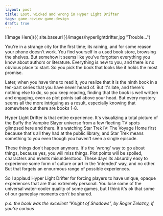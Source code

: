 ```yaml
---
layout: post
title: Lost, wicked and wrong in Hyper Light Drifter
tags: game-review game-design
draft: true
---
```


![Image Here]({{ site.baseurl }}/images/hyperlightdrifter.jpg "Trouble...")

You're in a strange city for the first time; its raining, and for some reason your phone doesn't work.  You find yourself in a used book store, browsing the shelves.  But somehow it seems like you've forgotten everything you know about authors or literature.  Everything is new to you, and there is no obvious place to start.  So you pick the book that looks like it holds the most promise.

Later, when you have time to read it, you realize that it is the ninth book in a ten-part series that you have never heard of.  But it's late, and there's nothing else to do, so you keep reading, finding that the book is well written and engaging, even as plot points sail above your head.  But every mystery seems all the more intriguing as a result, especially knowing that somewhere out there are books 1-8.

Hyper Light Drifter is that entire experience.  It's visualizing a total picture of the Buffy the Vampire Slayer universe from a few fleeting TV spots glimpsed here and there.  It's watching Star Trek IV: The Voyage Home first because that's all they had at the public library, and Star Trek means something to you even though you haven't seen a single episode.

These things don't happen anymore.  It's the 'wrong' way to go about things, because yes, you will miss things.  Plot points will be spoiled, characters and events misunderstood.  These days its absurdly easy to experience some form of culture or art in the 'intended' way, and no other.  But that forgets an enourmous range of possible experiences.

So I applaud Hyper Light Drifter for forcing players to have unique, opaque experiences that are thus extremely personal.  You lose some of the universal water-cooler quality of some games, but I think it's ok that some of our gameplay moments *can't* be shared.

*p.s. the book was the excellent "Knight of Shadows", by Roger Zelazny, if you're curious*
